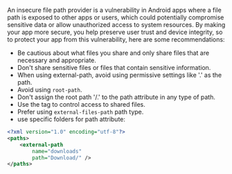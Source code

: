 An insecure file path provider is a vulnerability in Android apps where a file path is exposed to other apps or users,
which could potentially compromise sensitive data or allow unauthorized access to system resources. 
By making your app more secure, you help preserve user trust and device integrity, so to protect your app from this 
vulnerability, here are some recommendations:
* Be cautious about what files you share and only share files that are necessary and appropriate.
* Don't share sensitive files or files that contain sensitive information.
* When using external-path, avoid using permissive settings like '.' as the path.
* Avoid using `root-path`.
* Don't assign the root path '/.' to the path attribute in any type of path.
* Use the <grant-uri-permission> tag to control access to shared files.
* Prefer using `external-files-path` path type.
* use specific folders for path attribute:

```xml
<?xml version="1.0" encoding="utf-8"?>
<paths>
    <external-path
        name="downloads"
        path="Download/" />
</paths>
```
